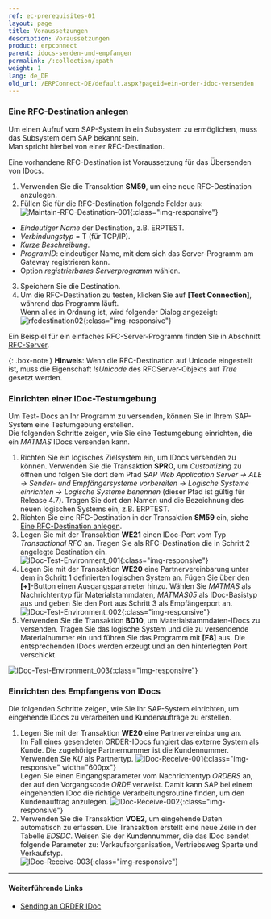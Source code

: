 ```yaml
---
ref: ec-prerequisites-01
layout: page
title: Voraussetzungen
description: Voraussetzungen
product: erpconnect
parent: idocs-senden-und-empfangen
permalink: /:collection/:path
weight: 1
lang: de_DE
old_url: /ERPConnect-DE/default.aspx?pageid=ein-order-idoc-versenden
---
```


### Eine RFC-Destination anlegen

Um einen Aufruf vom SAP-System in ein Subsystem zu ermöglichen, muss das Subsystem dem SAP bekannt sein. <br>
Man spricht hierbei von einer RFC-Destination.

Eine vorhandene RFC-Destination ist Voraussetzung für das Übersenden von IDocs.

1. Verwenden Sie die Transaktion **SM59**, um eine neue RFC-Destination anzulegen. <br>
2. Füllen Sie für die RFC-Destination folgende Felder aus:<br>
![Maintain-RFC-Destination-001](/img/content/Maintain-RFC-Destination-001.png){:class="img-responsive"}
- *Eindeutiger Name* der Destination, z.B. ERPTEST. 
- *Verbindungstyp* = T (für TCP/IP). 
- *Kurze Beschreibung*. 
- *ProgramID*: eindeutiger Name, mit dem sich das Server-Programm am Gateway registrieren kann. 
- Option *registrierbares Serverprogramm* wählen.
3. Speichern Sie die Destination.<br>
4. Um die RFC-Destination zu testen, klicken Sie auf **[Test Connection]**, während das Programm läuft.<br>
Wenn alles in Ordnung ist, wird folgender Dialog angezeigt:
![rfcdestination02](/img/content/Maintain-RFC-Destination-002.png){:class="img-responsive"}  

Ein Beispiel für ein einfaches RFC-Server-Programm finden Sie in Abschnitt [RFC-Server](../rfc-server/rfc-server-beispiel).

{: .box-note }
**Hinweis**: Wenn die RFC-Destination auf Unicode eingestellt ist, muss die Eigenschaft *IsUnicode* des RFCServer-Objekts auf *True* gesetzt werden.  


### Einrichten einer IDoc-Testumgebung

Um Test-IDocs an Ihr Programm zu versenden, können Sie in Ihrem SAP-System eine Testumgebung erstellen.<br>
Die folgenden Schritte zeigen, wie Sie eine Testumgebung einrichten, die ein *MATMAS* IDocs versenden kann.
1. Richten Sie ein logisches Zielsystem ein, um IDocs versenden zu können. 
Verwenden Sie die Transaktion **SPRO**, um *Customizing* zu öffnen und folgen Sie dort dem Pfad *SAP Web Application Server -> ALE -> Sender- und Empfängersysteme vorbereiten -> Logische Systeme einrichten -> Logische Systeme benennen* (dieser Pfad ist gültig für Release 4.7). 
Tragen Sie dort den Namen und die Bezeichnung des neuen logischen Systems ein, z.B. ERPTEST.
2. Richten Sie eine RFC-Destination in der Transaktion **SM59** ein, siehe [Eine RFC-Destination anlegen](./#eine-rfc-destination-anlegen).
3. Legen Sie mit der Transaktion **WE21** einen IDoc-Port vom Typ *Transactional RFC* an. 
Tragen Sie als RFC-Destination die in Schritt 2 angelegte Destination ein. <br>
![IDoc-Test-Environment_001](/img/content/IDoc-Test-Environment_001.png){:class="img-responsive"}
4. Legen Sie mit der Transaktion **WE20** eine Partnervereinbarung unter dem in Schritt 1 definierten logischen System an. 
Fügen Sie über den **[+]**-Button einen Ausgangsparameter hinzu. 
Wählen Sie *MATMAS* als Nachrichtentyp für Materialstammdaten, *MATMAS05* als IDoc-Basistyp aus und geben Sie den Port aus Schritt 3 als Empfängerport an.<br>
![IDoc-Test-Environment_002](/img/content/IDoc-Test-Environment_002.png){:class="img-responsive"}
5. Verwenden Sie die Transaktion **BD10**, um Materialstammdaten-IDocs zu versenden. 
Tragen Sie das logische System und die zu versendende Materialnummer ein und führen Sie das Programm mit **[F8]** aus. 
Die entsprechenden IDocs werden erzeugt und an den hinterlegten Port verschickt.

![IDoc-Test-Environment_003](/img/content/IDoc-Test-Environment_003.png){:class="img-responsive"}


### Einrichten des Empfangens von IDocs 

Die folgenden Schritte zeigen, wie Sie Ihr SAP-System einrichten, um eingehende IDocs zu verarbeiten und Kundenaufträge zu erstellen.
1. Legen Sie mit der Transaktion **WE20** eine Partnervereinbarung an. <br>
Im Fall eines gesendeten ORDER-IDocs fungiert das externe System als Kunde. 
Die zugehörige Partnernummer ist die Kundennummer.<br>
Verwenden Sie *KU* als Partnertyp.
![IDoc-Receive-001](/img/content/IDoc-Receive-001.png){:class="img-responsive" width="600px"}<br>
Legen Sie einen Eingangsparameter vom Nachrichtentyp *ORDERS* an, der auf den Vorgangscode *ORDE* verweist. 
Damit kann SAP bei einem eingehenden IDoc die richtige Verarbeitungsroutine finden, um den Kundenauftrag anzulegen.
![IDoc-Receive-002](/img/content/IDoc-Receive-002.png){:class="img-responsive"}
2. Verwenden Sie die Transaktion **VOE2**, um eingehende Daten automatisch zu erfassen.
Die Transaktion erstellt eine neue Zeile in der Tabelle *EDSDC*.
Weisen Sie der Kundennummer, die das IDoc sendet folgende Parameter zu:
Verkaufsorganisation, Vertriebsweg Sparte und Verkaufstyp.<br>
![IDoc-Receive-003](/img/content/IDoc-Receive-003.png){:class="img-responsive"}

****
#### Weiterführende Links
- [Sending an ORDER IDoc](../receiving-and-sending-idocs/example-sending-an-idoc-from-your-net-application) 
